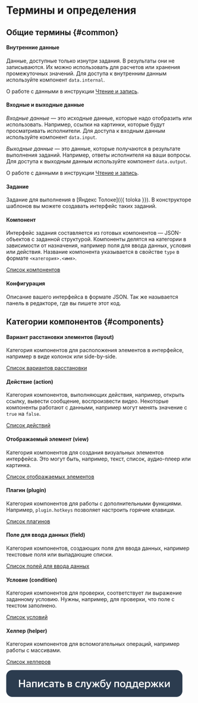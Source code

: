 # Термины и определения

## Общие термины {#common}

#### Внутренние данные

Данные, доступные только изнутри задания. В результаты они не записываются. Их можно использовать для расчетов или хранения промежуточных значений. Для доступа к внутренним данным используйте компонент `data.internal`.

О работе с данными в инструкции [Чтение и запись](operations/input-output-data.md).

#### Входные и выходные данные

_Входные данные_ — это исходные данные, которые надо отобразить или использовать. Например, ссылки на картинки, которые будут просматривать исполнители. Для доступа к входным данным используйте компонент `data.input`.

_Выходные данные_ — это данные, которые получаются в результате выполнения заданий. Например, ответы исполнителя на ваши вопросы. Для доступа к выходным данным используйте компонент `data.output`.

О работе с данными в инструкции [Чтение и запись](operations/input-output-data.md).

#### Задание

Задание для выполнения в [Яндекс Толоке]({{ toloka }}). В конструкторе шаблонов вы можете создавать интерфейс таких заданий.

#### Компонент

Интерфейс задания составляется из готовых компонентов — JSON-объектов с заданной структурой. Компоненты делятся на категории в зависимости от назначения, например поля для ввода данных, условия или действия. Название компонента указывается в свойстве `type` в формате `<категория>.<имя>`.

[Cписок компонентов](reference/index.md)

#### Конфигурация

Описание вашего интерфейса в формате JSON. Так же называется панель в редакторе, где вы пишете этот код.

## Категории компонентов {#components}

#### Вариант расстановки элементов (layout)

Категория компонентов для расположения элементов в интерфейсе, например в виде колонок или side-by-side.

[Список вариантов расстановки](reference/layouts.md)

#### Действие (action)

Категория компонентов, выполняющих действия, например, открыть ссылку, вывести сообщение, воспроизвести видео. Некоторые компоненты работают с данными, например могут менять значение с `true` на `false`.

[Список действий](reference/actions.md)

#### Отображаемый элемент (view)

Категория компонентов для создания визуальных элементов интерфейса. Это могут быть, например, текст, список, аудио-плеер или картинка.

[Список отображаемых элементов](reference/views.md)

#### Плагин (plugin)

Категория компонентов для работы с дополнительными функциями. Например, `plugin.hotkeys` позволяет настроить горячие клавиши.

[Список плагинов](reference/plugins.md)

#### Поле для ввода данных (field)

Категория компонентов, создающих поля для ввода данных, например текстовые поля или выпадающие списки.

[Список полей для ввода данных](reference/fields.md)

#### Условие (condition)

Категория компонентов для проверки, соответствует ли выражение заданному условию. Нужны, например, для проверки, что поле с текстом заполнено.

[Список условий](reference/conditions.md)

#### Хелпер (helper)

Категория компонентов для вспомогательных операций, например работы с массивами.

[Список хелперов](reference/helpers.md)


[![](_images/buttons/contact-support.svg)](concepts/support.md)
